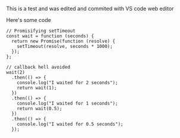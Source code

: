 
This is a test and was edited and commited with VS code web editor

Here's some code

```
// Promisifying setTimeout
const wait = function (seconds) {
  return new Promise(function (resolve) {
    setTimeout(resolve, seconds * 1000);
  });
};

// callback hell avoided
wait(2)
  .then(() => {
    console.log("I waited for 2 seconds");
    return wait(1);
  })
  .then(() => {
    console.log("I waited for 1 seconds");
    return wait(0.5);
  })
  .then(() => {
    console.log("I waited for 0.5 seconds");
  });
```
